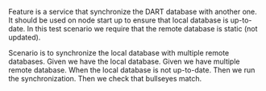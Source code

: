 Feature is a service that synchronize the DART database with another one.
It should be used on node start up to ensure that local database is up-to-date.
In this test scenario we require that the remote database is static (not updated).

Scenario is to synchronize the local database with multiple remote databases.
Given we have the local database.
Given we have multiple remote database.
When the local database is not up-to-date.
Then we run the synchronization.
Then we check that bullseyes match.